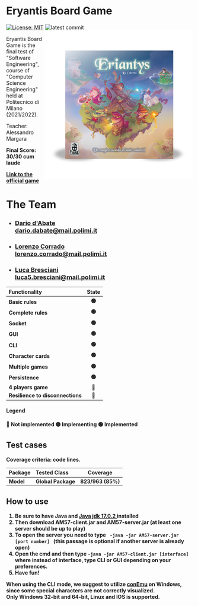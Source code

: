 # Eryantis Board Game

[![License: MIT](https://img.shields.io/badge/License-MIT-blue.svg)](https://opensource.org/licenses/MIT)
![latest commit](https://img.shields.io/github/last-commit/DariodAbate/ingsw2022-AM57?color=red)
<img src="assets/Eriantys_scatolaFrontombra-600x600.png" width=400px height=400px align="right" />



Eryantis Board Game is the final test of "Software Engineering", course of "Computer Science Engineering" held at Politecnico di Milano (2021/2022).

Teacher: Alessandro Margara

<b> Final Score: 30/30 cum laude <b>

[Link to the official game](https://craniointernational.com/products/eriantys/)
# The Team
- ### [Dario d'Abate](https://github.com/DariodAbate)<br/>dario.dabate@mail.polimi.it
- ### [Lorenzo Corrado](https://github.com/Lerrylore)<br/>lorenzo.corrado@mail.polimi.it 
- ### [Luca Bresciani](https://github.com/BrescianiLuca)<br/>luca5.bresciani@mail.polimi.it

| Functionality                | State |
|:-----------------------------|:-----:|
| Basic rules                  |  🟢   |
| Complete rules               |  🟢   |
| Socket                       |  🟢   |
| GUI                          |  🟢   |
| CLI                          |  🟢   |
| Character cards              |  🟢   |
| Multiple games               |  🟢   |
| Persistence                  |  🟢   |
| 4 players game               |  🔴   |
| Resilience to disconnections |  🔴   |

#### Legend
  
🔴 Not implemented
🟡 Implementing
🟢 Implemented

## Test cases

**Coverage criteria: code lines.**

| Package | Tested Class   |   Coverage    |
|:--------|:---------------|:-------------:|
| Model   | Global Package | 823/963 (85%) |

## How to use

<ol>
  <li>Be sure to have Java and <a href="https://www.oracle.com/java/technologies/javase/jdk17-archive-downloads.html"> Java jdk 17.0.2 </a> installed</li>
  <li>Then download AM57-client.jar and AM57-server.jar (at least one server should be up to play)</li>
  <li>To open the server you need to type <code> -java -jar AM57-server.jar [port number] </code> (this passage is optional if another server is already open)</li>
  <li>Open the cmd and then type <code>-java -jar AM57-client.jar [interface] </code>  where instead of interface, type CLI or GUI depending on your preferences.</li>
  <li>Have fun! </li>
</ol>
  
When using the CLI mode, we suggest to utilize [conEmu](https://conemu.github.io) on Windows, since some special characters are not correctly visualized.</br>
Only Windows 32-bit and 64-bit, Linux and IOS is supported.


